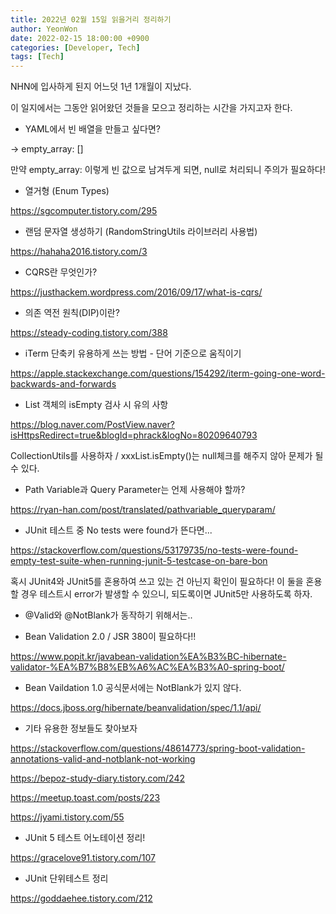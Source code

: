 ```yaml
---
title: 2022년 02월 15일 읽을거리 정리하기
author: YeonWon
date: 2022-02-15 18:00:00 +0900
categories: [Developer, Tech]
tags: [Tech]
---
```


NHN에 입사하게 된지 어느덧 1년 1개월이 지났다.

이 일지에서는 그동안 읽어왔던 것들을 모으고 정리하는 시간을 가지고자 한다.


* YAML에서 빈 배열을 만들고 싶다면?

-> empty_array: []

만약 empty_array:
이렇게 빈 값으로 남겨두게 되면, null로 처리되니 주의가 필요하다!

* 열거형 (Enum Types)

https://sgcomputer.tistory.com/295

* 랜덤 문자열 생성하기 (RandomStringUtils 라이브러리 사용법)

https://hahaha2016.tistory.com/3

* CQRS란 무엇인가?

https://justhackem.wordpress.com/2016/09/17/what-is-cqrs/

* 의존 역전 원칙(DIP)이란?

https://steady-coding.tistory.com/388


* iTerm 단축키 유용하게 쓰는 방법 - 단어 기준으로 움직이기

https://apple.stackexchange.com/questions/154292/iterm-going-one-word-backwards-and-forwards

* List 객체의 isEmpty 검사 시 유의 사항

https://blog.naver.com/PostView.naver?isHttpsRedirect=true&blogId=phrack&logNo=80209640793

CollectionUtils를 사용하자 / xxxList.isEmpty()는 null체크를 해주지 않아 문제가 될 수 있다.


* Path Variable과 Query Parameter는 언제 사용해야 할까?

https://ryan-han.com/post/translated/pathvariable_queryparam/


* JUnit 테스트 중 No tests were found가 뜬다면...

https://stackoverflow.com/questions/53179735/no-tests-were-found-empty-test-suite-when-running-junit-5-testcase-on-bare-bon

혹시 JUnit4와 JUnit5를 혼용하여 쓰고 있는 건 아닌지 확인이 필요하다!
이 둘을 혼용할 경우 테스트시 error가 발생할 수 있으니, 되도록이면 JUnit5만 사용하도록 하자.


* @Valid와 @NotBlank가 동작하기 위해서는..

- Bean Validation 2.0 / JSR 380이 필요하다!!

https://www.popit.kr/javabean-validation%EA%B3%BC-hibernate-validator-%EA%B7%B8%EB%A6%AC%EA%B3%A0-spring-boot/

- Bean Vaildation 1.0 공식문서에는 NotBlank가 있지 않다.

https://docs.jboss.org/hibernate/beanvalidation/spec/1.1/api/

- 기타 유용한 정보들도 찾아보자

https://stackoverflow.com/questions/48614773/spring-boot-validation-annotations-valid-and-notblank-not-working

https://bepoz-study-diary.tistory.com/242

https://meetup.toast.com/posts/223

https://jyami.tistory.com/55


* JUnit 5 테스트 어노테이션 정리!

https://gracelove91.tistory.com/107


* JUnit 단위테스트 정리

https://goddaehee.tistory.com/212
